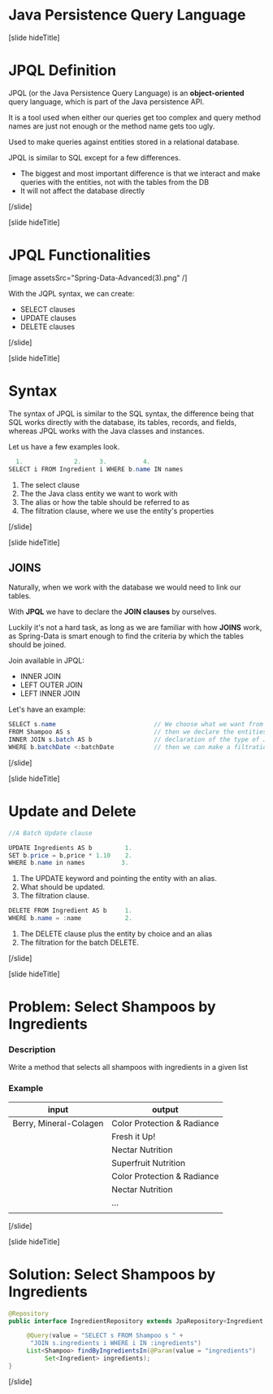 # Java Persistence Query Language

[slide hideTitle]

# JPQL Definition

JPQL (or the Java Persistence Query Language) is an **object-oriented** query language, which is part of the Java persistence API.

It is a tool used when either our queries get too complex and query method names are just not enough or the method name gets too ugly.

Used to make queries against entities stored in a relational database.

JPQL is similar to SQL except for a few differences.

- The biggest and most important difference is that we interact and make queries with the entities, not with the tables from the DB
- It will not affect the database directly

[/slide]

[slide hideTitle]

# JPQL Functionalities

[image assetsSrc="Spring-Data-Advanced(3).png" /]

With the JQPL syntax, we can create:
- SELECT clauses
- UPDATE clauses
- DELETE clauses

[/slide]

[slide hideTitle]

# Syntax

The syntax of JPQL is similar to the SQL syntax, the difference being that SQL works directly with the database, its tables, records, and fields, whereas JPQL works with the Java classes and instances.

Let us have a few examples look.

```java
  1.              2.     3.          4.
SELECT i FROM Ingredient i WHERE b.name IN names
```

1. The select clause
2. The the Java class entity we want to work with
3. The alias or how the table should be referred to as
4. The filtration clause, where we use the entity's properties

[/slide]

[slide hideTitle]

## JOINS

Naturally, when we work with the database we would need to link our tables.

With **JPQL** we have to declare the **JOIN clauses** by ourselves.

Luckily it's not a hard task, as long as we are familiar with how **JOINS** work, as Spring-Data is smart enough to find the criteria by which the tables should be joined.

Join available in JPQL:

- INNER JOIN
- LEFT OUTER JOIN
- LEFT INNER JOIN

Let's have an example:

```java
SELECT s.name                           // We choose what we want from the table through SELECT
FROM Shampoo AS s                       // then we declare the entities and it's alias
INNER JOIN s.batch AS b                 // declaration of the type of JOIN and the table which should be joined
WHERE b.batchDate <:batchDate           // then we can make a filtration through using the properties of the joined entity.
```
[/slide]

[slide hideTitle]

# Update and Delete

```java
//A Batch Update clause

UPDATE Ingredients AS b         1.
SET b.price = b,price * 1.10    2.
WHERE b.name in names          3.
```

1. The UPDATE keyword and pointing the entity with an alias.
2. What should be updated.
3. The filtration clause.

```java
DELETE FROM Ingredient AS b     1. 
WHERE b.name = :name            2.
```

1. The DELETE clause plus the entity by choice and an alias
2. The filtration for the batch DELETE.

[/slide]

[slide hideTitle]

# Problem: Select Shampoos by Ingredients

### Description

Write a method that selects all shampoos with ingredients in a given list

### Example

| **input** | **output** |
| --- | --- |
| Berry, Mineral-Colagen  | Color Protection & Radiance  |
|   | Fresh it Up!  |
|   | Nectar Nutrition  |
|   | Superfruit Nutrition  |
|   | Color Protection & Radiance  |
|   | Nectar Nutrition  |
|   | …  |
|   |    |


[/slide]

[slide hideTitle]

# Solution: Select Shampoos by Ingredients

```java
@Repository
public interface IngredientRepository extends JpaRepository<Ingredient, Long>{

     @Query(value = "SELECT s FROM Shampoo s " +
      "JOIN s.ingredients i WHERE i IN :ingredients")
     List<Shampoo> findByIngredientsIn(@Param(value = "ingredients")   
          Set<Ingredient> ingredients);
}
```

[/slide]